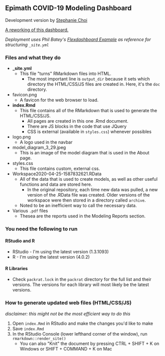 ## Epimath COVID-19 Modeling Dashboard
Development version by [Stephanie Choi](https://github.com/choisteph)

[A reworking of this dashboard.](https://epimath.github.io/covid-19-modeling/
)

*Deployment uses Phil Batey's [Flexdashboard Example](https://github.com/pbatey/flexdashboard-example) as reference for structuring `_site.yml`*

### Files and what they do
- **_site.yml**
    - This file "turns" RMarkdown files into HTML.
        - The most important line is `output_dir` because it sets which directory the HTML/CSS/JS files are created in. Here, it's the `doc` directory.
- favicon.png
    - A favicon for the web browser to load.
- **index.Rmd**
    - This file contains all of the RMarkdown that is used to generate the HTML/CSS/JS.
        - All pages are created in this one .Rmd document.
        - There are JS blocks in the code that use JQuery
        - CSS is external (available in `styles.css`) whenever possibles
- logo.png
    - A logo used in the navbar
- model_diagram_3_29.jpeg
    - This is an image of the model diagram that is used in the About page.
- styles.css
    - This file contains custom, external css.
- Workspace2020-04-25-1587832621.RData
    - All of the data that is used to create models, as well as other useful functions and data are stored here.
        - In the original repository, each time new data was pulled, a new version of the .RData file was created. Older versions of the workspace were then stored in a directory called `archive`.
    - Noted to be an inefficient way to call the necessary data.
- Various `.pdf` files
    - Thesea are the reports used in the Modeling Reports section.


### You need the following to run
#### RStudio and R
- RStudio - I'm using the latest version (1.3.1093)
- R - I'm using the latest version (4.0.2)

#### R Libraries
- Check `packrat.lock` in the `packrat` directory for the full list and their versions. The versions for each library will most likely be the latest versions.

### How to generate updated web files (HTML/CSS/JS)
*disclaimer: this might not be the most efficient way to do this*
1. Open `index.Rmd` in RStudio and make the changes you'd like to make
2. Save `index.Rmd`
3. In the RStudio Console (lower lefthand corner of the window), run `rmarkdown::render_site()` 
    - You can also "Knit" the document by pressing CTRL + SHIFT + K on Windows or SHIFT + COMMAND + K on Mac
